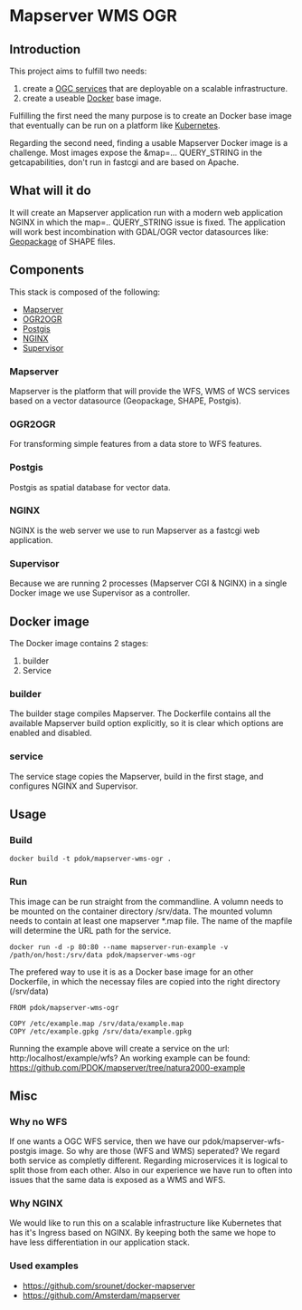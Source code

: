 # Mapserver WMS OGR

## Introduction
This project aims to fulfill two needs:
1. create a [OGC services](http://www.opengeospatial.org/standards) that are deployable on a scalable infrastructure.
2. create a useable [Docker](https://www.docker.com) base image.

Fulfilling the first need the many purpose is to create an Docker base image that eventually can be run on a platform like [Kubernetes](https://kubernetes.io/).

Regarding the second need, finding a usable Mapserver Docker image is a challenge. Most images expose the &map=... QUERY_STRING in the getcapabilities, don't run in fastcgi and are based on Apache.

## What will it do
It will create an Mapserver application run with a modern web application NGINX in which the map=.. QUERY_STRING issue is fixed. The application will work best incombination with GDAL/OGR vector datasources like: [Geopackage](http://www.geopackage.org/) of SHAPE files. 

## Components
This stack is composed of the following:
* [Mapserver](http://mapserver.org/)
* [OGR2OGR](http://www.gdal.org/ogr2ogr.html)
* [Postgis](http://postgis.net/)
* [NGINX](https://www.nginx.com/)
* [Supervisor](http://supervisord.org/)

### Mapserver
Mapserver is the platform that will provide the WFS, WMS of WCS services based on a vector datasource (Geopackage, SHAPE, Postgis).

### OGR2OGR
For transforming simple features from a data store to WFS features.

### Postgis
Postgis as spatial database for vector data.

### NGINX
NGINX is the web server we use to run Mapserver as a fastcgi web application. 

### Supervisor
Because we are running 2 processes (Mapserver CGI & NGINX) in a single Docker image we use Supervisor as a controller.

## Docker image

The Docker image contains 2 stages:
1. builder
2. Service

### builder
The builder stage compiles Mapserver. The Dockerfile contains all the available Mapserver build option explicitly, so it is clear which options are enabled and disabled.

### service
The service stage copies the Mapserver, build in the first stage, and configures NGINX and Supervisor.

## Usage

### Build
```
docker build -t pdok/mapserver-wms-ogr .
```

### Run
This image can be run straight from the commandline. A volumn needs to be mounted on the container directory /srv/data. The mounted volumn needs to contain at least one mapserver *.map file. The name of the mapfile will determine the URL path for the service.
```
docker run -d -p 80:80 --name mapserver-run-example -v /path/on/host:/srv/data pdok/mapserver-wms-ogr
```

The prefered way to use it is as a Docker base image for an other Dockerfile, in which the necessay files are copied into the right directory (/srv/data)
```
FROM pdok/mapserver-wms-ogr

COPY /etc/example.map /srv/data/example.map
COPY /etc/example.gpkg /srv/data/example.gpkg
```
Running the example above will create a service on the url: http:/localhost/example/wfs? An working example can be found: https://github.com/PDOK/mapserver/tree/natura2000-example

## Misc
### Why no WFS
If one wants a OGC WFS service, then we have our pdok/mapserver-wfs-postgis image. So why are those (WFS and WMS) seperated? We regard both service as completly different. 
Regarding microservices it is logical to split those from each other. Also in our experience we have run to often into issues that the same data is exposed as a WMS and WFS.

### Why NGINX
We would like to run this on a scalable infrastructure like Kubernetes that has it's Ingress based on NGINX. By keeping both the same we hope to have less differentiation in our application stack.

### Used examples
* https://github.com/srounet/docker-mapserver
* https://github.com/Amsterdam/mapserver
